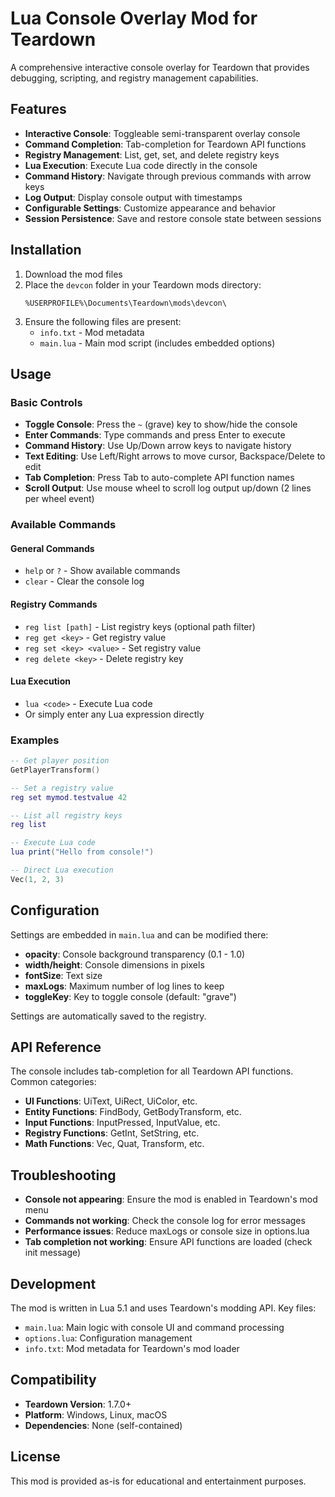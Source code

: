 # Lua Console Overlay Mod for Teardown

A comprehensive interactive console overlay for Teardown that provides debugging, scripting, and registry management capabilities.

## Features

- **Interactive Console**: Toggleable semi-transparent overlay console
- **Command Completion**: Tab-completion for Teardown API functions
- **Registry Management**: List, get, set, and delete registry keys
- **Lua Execution**: Execute Lua code directly in the console
- **Command History**: Navigate through previous commands with arrow keys
- **Log Output**: Display console output with timestamps
- **Configurable Settings**: Customize appearance and behavior
- **Session Persistence**: Save and restore console state between sessions

## Installation

1. Download the mod files
2. Place the `devcon` folder in your Teardown mods directory:
   ```
   %USERPROFILE%\Documents\Teardown\mods\devcon\
   ```
3. Ensure the following files are present:
   - `info.txt` - Mod metadata
   - `main.lua` - Main mod script (includes embedded options)

## Usage

### Basic Controls

- **Toggle Console**: Press the `~` (grave) key to show/hide the console
- **Enter Commands**: Type commands and press Enter to execute
- **Command History**: Use Up/Down arrow keys to navigate history
- **Text Editing**: Use Left/Right arrows to move cursor, Backspace/Delete to edit
- **Tab Completion**: Press Tab to auto-complete API function names
- **Scroll Output**: Use mouse wheel to scroll log output up/down (2 lines per wheel event)

### Available Commands

#### General Commands
- `help` or `?` - Show available commands
- `clear` - Clear the console log

#### Registry Commands
- `reg list [path]` - List registry keys (optional path filter)
- `reg get <key>` - Get registry value
- `reg set <key> <value>` - Set registry value
- `reg delete <key>` - Delete registry key

#### Lua Execution
- `lua <code>` - Execute Lua code
- Or simply enter any Lua expression directly

### Examples

```lua
-- Get player position
GetPlayerTransform()

-- Set a registry value
reg set mymod.testvalue 42

-- List all registry keys
reg list

-- Execute Lua code
lua print("Hello from console!")

-- Direct Lua execution
Vec(1, 2, 3)
```

## Configuration

Settings are embedded in `main.lua` and can be modified there:

- **opacity**: Console background transparency (0.1 - 1.0)
- **width/height**: Console dimensions in pixels
- **fontSize**: Text size
- **maxLogs**: Maximum number of log lines to keep
- **toggleKey**: Key to toggle console (default: "grave")

Settings are automatically saved to the registry.

## API Reference

The console includes tab-completion for all Teardown API functions. Common categories:

- **UI Functions**: UiText, UiRect, UiColor, etc.
- **Entity Functions**: FindBody, GetBodyTransform, etc.
- **Input Functions**: InputPressed, InputValue, etc.
- **Registry Functions**: GetInt, SetString, etc.
- **Math Functions**: Vec, Quat, Transform, etc.

## Troubleshooting

- **Console not appearing**: Ensure the mod is enabled in Teardown's mod menu
- **Commands not working**: Check the console log for error messages
- **Performance issues**: Reduce maxLogs or console size in options.lua
- **Tab completion not working**: Ensure API functions are loaded (check init message)

## Development

The mod is written in Lua 5.1 and uses Teardown's modding API. Key files:

- `main.lua`: Main logic with console UI and command processing
- `options.lua`: Configuration management
- `info.txt`: Mod metadata for Teardown's mod loader

## Compatibility

- **Teardown Version**: 1.7.0+
- **Platform**: Windows, Linux, macOS
- **Dependencies**: None (self-contained)

## License

This mod is provided as-is for educational and entertainment purposes.